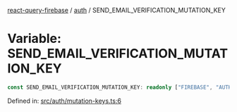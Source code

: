 [react-query-firebase](../../modules.md) / [auth](../index.md) / SEND\_EMAIL\_VERIFICATION\_MUTATION\_KEY

# Variable: SEND\_EMAIL\_VERIFICATION\_MUTATION\_KEY

```ts
const SEND_EMAIL_VERIFICATION_MUTATION_KEY: readonly ["FIREBASE", "AUTH", "SEND_EMAIL_VERIFICATION_MUTATION"];
```

Defined in: [src/auth/mutation-keys.ts:6](https://github.com/vpishuk/react-query-firebase/blob/7fbf9b6c8d5aecd24bcbf362edabf19ee5b1c72c/src/auth/mutation-keys.ts#L6)
